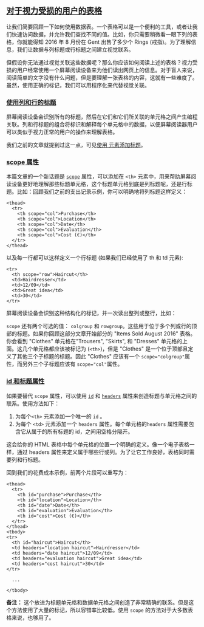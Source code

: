 ## [对于视力受损的用户的表格](https://developer.mozilla.org/zh-CN/docs/Learn/HTML/Tables/Advanced#对于视力受损的用户的表格 "Permalink to 对于视力受损的用户的表格")

让我们简要回顾一下如何使用数据表。一个表格可以是一个便利的工具，或者让我们快速访问数据，并允许我们查找不同的值。比如，你只需要稍微看一眼下列的表格，你就能得知 2016 年 8 月份在 Gent 出售了多少个 Rings (戒指)。为了理解信息，我们让数据与列标题或行标题之间建立视觉联系。

但假设你无法通过视觉关联这些数据呢？那么你应该如何阅读上述的表格？视力受损的用户经常使用一个屏幕阅读设备来为他们读出网页上的信息。对于盲人来说，阅读简单的文字没有什么问题，但是要理解一张表格的内容，这就有一些难度了。虽然，使用正确的标记，我们可以用程序化来代替视觉关联。

### [使用列和行的标题](https://developer.mozilla.org/zh-CN/docs/Learn/HTML/Tables/Advanced#使用列和行的标题 "Permalink to 使用列和行的标题")

屏幕阅读设备会识别所有的标题，然后在它们和它们所关联的单元格之间产生编程关联。列和行标题的组合将标识和解释每个单元格中的数据，以便屏幕阅读器用户可以类似于视力正常的用户的操作来理解表格。

我们之前的文章就提到过这一点，可见[使用 <th> 元素添加标题](https://developer.mozilla.org/zh-CN/docs/Learn/HTML/Tables/Basics#%E4%BD%BF%E7%94%A8_th_%E5%85%83%E7%B4%A0%E6%B7%BB%E5%8A%A0%E6%A0%87%E9%A2%98)。

### [scope 属性](https://developer.mozilla.org/zh-CN/docs/Learn/HTML/Tables/Advanced#scope_属性 "Permalink to scope 属性")

本篇文章的一个新话题是 [`scope`](https://developer.mozilla.org/zh-CN/docs/Web/HTML/Element/th#attr-scope) 属性，可以添加在 `<th>` 元素中，用来帮助屏幕阅读设备更好地理解那些标题单元格，这个标题单元格到底是列标题呢，还是行标题。比如：回顾我们之前的支出记录示例，你可以明确地将列标题这样定义：

```
<thead>
  <tr>
    <th scope="col">Purchase</th>
    <th scope="col">Location</th>
    <th scope="col">Date</th>
    <th scope="col">Evaluation</th>
    <th scope="col">Cost (€)</th>
  </tr>
</thead>
```

以及每一行都可以这样定义一个行标题 (如果我们已经使用了 th 和 td 元素):

```
<tr>
  <th scope="row">Haircut</th>
  <td>Hairdresser</td>
  <td>12/09</td>
  <td>Great idea</td>
  <td>30</td>
</tr>
```

屏幕阅读设备会识别这种结构化的标记，并一次读出整列或整行，比如：

`scope` 还有两个可选的值： `colgroup` 和 `rowgroup`。这些用于位于多个列或行的顶部的标题。如果你回顾这部分文章开始部分的 "Items Sold August 2016" 表格。你会看到 "Clothes" 单元格在"Trousers", "Skirts", 和 "Dresses" 单元格的上面。这几个单元格都应该被标记为 (`<th>`)，但是 "Clothes" 是一个位于顶部且定义了其他三个子标题的标题。因此 "Clothes" 应该有一个 `scope="colgroup"`属性，而另外三个子标题应该有 `scope="col"`属性。

### [id 和标题属性](https://developer.mozilla.org/zh-CN/docs/Learn/HTML/Tables/Advanced#id_和标题属性 "Permalink to id 和标题属性")

如果要替代 `scope` 属性，可以使用 [`id`](https://developer.mozilla.org/zh-CN/docs/Web/HTML/Global_attributes#id) 和 [`headers`](https://developer.mozilla.org/zh-CN/docs/Web/HTML/Element/td#attr-headers) 属性来创造标题与单元格之间的联系。使用方法如下：

1.  为每个`<th>` 元素添加一个唯一的 `id` 。
2.  为每个 `<td>` 元素添加一个 `headers` 属性。每个单元格的`headers` 属性需要包含它从属于的所有标题的 id，之间用空格分隔开。

这会给你的 HTML 表格中每个单元格的位置一个明确的定义。像一个电子表格一样，通过 headers 属性来定义属于哪些行或列。为了让它工作良好，表格同时需要列和行标题。

回到我们的花费成本示例，前两个片段可以重写为：

```
<thead>
  <tr>
    <th id="purchase">Purchase</th>
    <th id="location">Location</th>
    <th id="date">Date</th>
    <th id="evaluation">Evaluation</th>
    <th id="cost">Cost (€)</th>
  </tr>
</thead>
<tbody>
<tr>
  <th id="haircut">Haircut</th>
  <td headers="location haircut">Hairdresser</td>
  <td headers="date haircut">12/09</td>
  <td headers="evaluation haircut">Great idea</td>
  <td headers="cost haircut">30</td>
</tr>

  ...

</tbody>
```

**备注：** 这个放进为标题单元格和数据单元格之间创造了非常精确的联系。但是这个方法使用了大量的标记，所以容错率比较低。使用 `scope` 的方法对于大多数表格来说，也够用了。